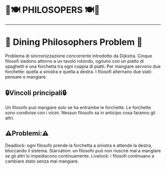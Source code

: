 # 🧠🍽️ PHILOSOPERS 🍽️🧠
---
<h1>🍝 Dining Philosophers Problem 🍝</h1>
Problema di sincronizzazione concorrente introdotto da Dijkstra. Cinque filosofi siedono attorno a un tavolo rotondo, ognuno con un piatto di spaghetti e una forchetta tra ogni coppia di piatti. Per mangiare servono due forchette: quella a sinistra e quella a destra. I filosofi alternano due stati: pensare e mangiare.

<h2>🔒Vincoli principali🔒</h2>
Un filosofo può mangiare solo se ha entrambe le forchette.
Le forchette sono condivise con i vicini.
Nessun filosofo sa in anticipo cosa faranno gli altri.
<h2>⚠️Problemi:⚠️</h2>
Deadlock: ogni filosofo prende la forchetta a sinistra e attende la destra, bloccando il sistema.
Starvation: un filosofo può non riuscire mai a mangiare se gli altri lo impediscono continuamente.
Livelock: i filosofi continuano a cambiare stato senza mai mangiare.
